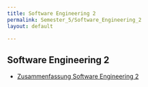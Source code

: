 ```yaml
---
title: Software Engineering 2
permalink: Semester_5/Software_Engineering_2
layout: default

---
```


## Software Engineering 2

* [Zusammenfassung Software Engineering 2](Software_Engineering_2/2018-12-18_zusammenfassung)
